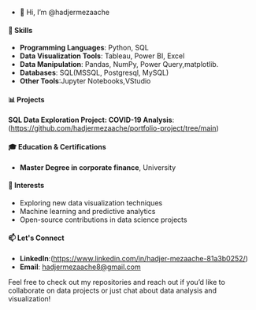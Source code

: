 - 👋 Hi, I’m @hadjermezaache
#### 🔧 Skills
- **Programming Languages**: Python, SQL
- **Data Visualization Tools**: Tableau, Power BI, Excel
- **Data Manipulation**: Pandas, NumPy, Power Query,matplotlib.
- **Databases**: SQL(MSSQL, Postgresql, MySQL)
- **Other Tools**:Jupyter Notebooks,VStudio

#### 📊 Projects
**SQL Data Exploration Project: COVID-19 Analysis**:(https://github.com/hadjermezaache/portfolio-project/tree/main)
#### 🎓 Education & Certifications
- **Master Degree in corporate finance**, University 

#### 🌱 Interests
- Exploring new data visualization techniques
- Machine learning and predictive analytics
- Open-source contributions in data science projects

#### 📫 Let's Connect
- **LinkedIn**:(https://www.linkedin.com/in/hadjer-mezaache-81a3b0252/)
- **Email**: hadjermezaache8@gmail.com

Feel free to check out my repositories and reach out if you’d like to collaborate on data projects or just chat about data analysis and visualization!
